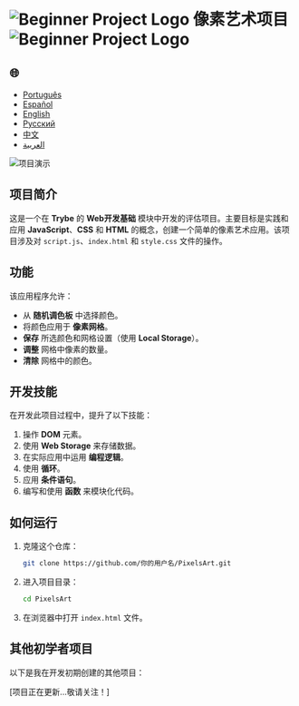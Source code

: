 # ![Beginner Project Logo](https://img.icons8.com/emoji/48/000000/star-emoji.png) 像素艺术项目 ![Beginner Project Logo](https://img.icons8.com/emoji/48/000000/star-emoji.png)

<h2>🌐</h2>
<ul>
  <li><a href="https://github.com/SamuelRocha91/PixelsArt" target="_blank">Português</a></li>
  <li><a href="https://github.com/SamuelRocha91/PixelsArt/blob/main/README_es.md" target="_blank">Español</a></li>
  <li><a href="https://github.com/SamuelRocha91/PixelsArt/blob/main/README_en.md" target="_blank">English</a></li>
  <li><a href="https://github.com/SamuelRocha91/PixelsArt/blob/main/README_ru.md" target="_blank">Русский</a></li>
  <li><a href="https://github.com/SamuelRocha91/PixelsArt/blob/main/README_ch.md" target="_blank">中文</a></li>
  <li><a href="https://github.com/SamuelRocha91/PixelsArt/blob/main/README_ar.md" target="_blank">العربية</a></li>
</ul>

![项目演示](./gifs/paletadecores.gif)

## 项目简介
这是一个在 **Trybe** 的 **Web开发基础** 模块中开发的评估项目。主要目标是实践和应用 **JavaScript**、**CSS** 和 **HTML** 的概念，创建一个简单的像素艺术应用。该项目涉及对 `script.js`、`index.html` 和 `style.css` 文件的操作。

## 功能
该应用程序允许：

- 从 **随机调色板** 中选择颜色。
- 将颜色应用于 **像素网格**。
- **保存** 所选颜色和网格设置（使用 **Local Storage**）。
- **调整** 网格中像素的数量。
- **清除** 网格中的颜色。

## 开发技能
在开发此项目过程中，提升了以下技能：

1. 操作 **DOM** 元素。
2. 使用 **Web Storage** 来存储数据。
3. 在实际应用中运用 **编程逻辑**。
4. 使用 **循环**。
5. 应用 **条件语句**。
6. 编写和使用 **函数** 来模块化代码。

## 如何运行

1. 克隆这个仓库：
   ```bash
   git clone https://github.com/你的用户名/PixelsArt.git
   ```
2. 进入项目目录：
   ```bash
   cd PixelsArt
   ```
3. 在浏览器中打开 `index.html` 文件。

## 其他初学者项目
以下是我在开发初期创建的其他项目：

[项目正在更新...敬请关注！]

